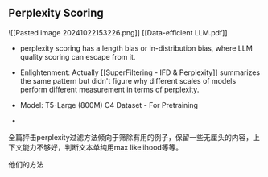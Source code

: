 ## Perplexity Scoring
![[Pasted image 20241022153226.png]]
[[Data-efficient LLM.pdf]]
- perplexity scoring has a length bias or in-distribution bias, where LLM quality scoring can escape from it.
- Enlightenment: Actually [[SuperFiltering - IFD  & Perplexity]] summarizes the same pattern but didn't figure why different scales of models perform different measurement in terms of perplexity.

- Model: T5-Large (800M)  C4 Dataset - For Pretraining
- 

全篇抨击perplexity过滤方法倾向于筛除有用的例子，保留一些无厘头的内容，上下文能力不够好，判断文本单纯用max likelihood等等。

他们的方法